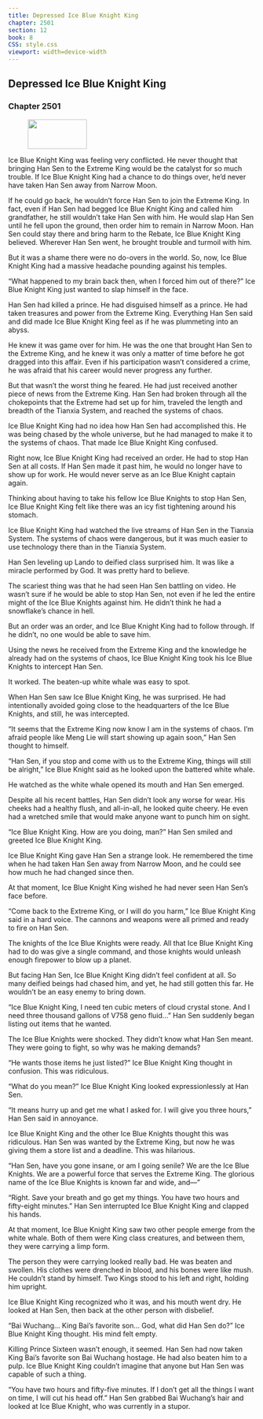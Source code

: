 ```yaml
---
title: Depressed Ice Blue Knight King
chapter: 2501
section: 12
book: 8
CSS: style.css
viewport: width=device-width
---
```


## Depressed Ice Blue Knight King

### Chapter 2501

<figure>
	<img src="../Images/gem.gif" alt="" id="gem" width="120" height="60" />
</figure>

Ice Blue Knight King was feeling very conflicted. He never thought that bringing Han Sen to the Extreme King would be the catalyst for so much trouble. If Ice Blue Knight King had a chance to do things over, he’d never have taken Han Sen away from Narrow Moon.

If he could go back, he wouldn’t force Han Sen to join the Extreme King. In fact, even if Han Sen had begged Ice Blue Knight King and called him grandfather, he still wouldn’t take Han Sen with him. He would slap Han Sen until he fell upon the ground, then order him to remain in Narrow Moon. Han Sen could stay there and bring harm to the Rebate, Ice Blue Knight King believed. Wherever Han Sen went, he brought trouble and turmoil with him.

But it was a shame there were no do-overs in the world. So, now, Ice Blue Knight King had a massive headache pounding against his temples.

“What happened to my brain back then, when I forced him out of there?” Ice Blue Knight King just wanted to slap himself in the face.

Han Sen had killed a prince. He had disguised himself as a prince. He had taken treasures and power from the Extreme King. Everything Han Sen said and did made Ice Blue Knight King feel as if he was plummeting into an abyss.

He knew it was game over for him. He was the one that brought Han Sen to the Extreme King, and he knew it was only a matter of time before he got dragged into this affair. Even if his participation wasn’t considered a crime, he was afraid that his career would never progress any further.

But that wasn’t the worst thing he feared. He had just received another piece of news from the Extreme King. Han Sen had broken through all the chokepoints that the Extreme had set up for him, traveled the length and breadth of the Tianxia System, and reached the systems of chaos.

Ice Blue Knight King had no idea how Han Sen had accomplished this. He was being chased by the whole universe, but he had managed to make it to the systems of chaos. That made Ice Blue Knight King confused.

Right now, Ice Blue Knight King had received an order. He had to stop Han Sen at all costs. If Han Sen made it past him, he would no longer have to show up for work. He would never serve as an Ice Blue Knight captain again.

Thinking about having to take his fellow Ice Blue Knights to stop Han Sen, Ice Blue Knight King felt like there was an icy fist tightening around his stomach.

Ice Blue Knight King had watched the live streams of Han Sen in the Tianxia System. The systems of chaos were dangerous, but it was much easier to use technology there than in the Tianxia System.

Han Sen leveling up Lando to deified class surprised him. It was like a miracle performed by God. It was pretty hard to believe.

The scariest thing was that he had seen Han Sen battling on video. He wasn’t sure if he would be able to stop Han Sen, not even if he led the entire might of the Ice Blue Knights against him. He didn’t think he had a snowflake’s chance in hell.

But an order was an order, and Ice Blue Knight King had to follow through. If he didn’t, no one would be able to save him.

Using the news he received from the Extreme King and the knowledge he already had on the systems of chaos, Ice Blue Knight King took his Ice Blue Knights to intercept Han Sen.

It worked. The beaten-up white whale was easy to spot.

When Han Sen saw Ice Blue Knight King, he was surprised. He had intentionally avoided going close to the headquarters of the Ice Blue Knights, and still, he was intercepted.

“It seems that the Extreme King now know I am in the systems of chaos. I’m afraid people like Meng Lie will start showing up again soon,” Han Sen thought to himself.

“Han Sen, if you stop and come with us to the Extreme King, things will still be alright,” Ice Blue Knight said as he looked upon the battered white whale.

He watched as the white whale opened its mouth and Han Sen emerged.

Despite all his recent battles, Han Sen didn’t look any worse for wear. His cheeks had a healthy flush, and all-in-all, he looked quite cheery. He even had a wretched smile that would make anyone want to punch him on sight.

“Ice Blue Knight King. How are you doing, man?” Han Sen smiled and greeted Ice Blue Knight King.

Ice Blue Knight King gave Han Sen a strange look. He remembered the time when he had taken Han Sen away from Narrow Moon, and he could see how much he had changed since then.

At that moment, Ice Blue Knight King wished he had never seen Han Sen’s face before.

“Come back to the Extreme King, or I will do you harm,” Ice Blue Knight King said in a hard voice. The cannons and weapons were all primed and ready to fire on Han Sen.

The knights of the Ice Blue Knights were ready. All that Ice Blue Knight King had to do was give a single command, and those knights would unleash enough firepower to blow up a planet.

But facing Han Sen, Ice Blue Knight King didn’t feel confident at all. So many deified beings had chased him, and yet, he had still gotten this far. He wouldn’t be an easy enemy to bring down.

“Ice Blue Knight King, I need ten cubic meters of cloud crystal stone. And I need three thousand gallons of V758 geno fluid…” Han Sen suddenly began listing out items that he wanted.

The Ice Blue Knights were shocked. They didn’t know what Han Sen meant. They were going to fight, so why was he making demands?

“He wants those items he just listed?” Ice Blue Knight King thought in confusion. This was ridiculous.

“What do you mean?” Ice Blue Knight King looked expressionlessly at Han Sen.

“It means hurry up and get me what I asked for. I will give you three hours,” Han Sen said in annoyance.

Ice Blue Knight King and the other Ice Blue Knights thought this was ridiculous. Han Sen was wanted by the Extreme King, but now he was giving them a store list and a deadline. This was hilarious.

“Han Sen, have you gone insane, or am I going senile? We are the Ice Blue Knights. We are a powerful force that serves the Extreme King. The glorious name of the Ice Blue Knights is known far and wide, and—”

“Right. Save your breath and go get my things. You have two hours and fifty-eight minutes.” Han Sen interrupted Ice Blue Knight King and clapped his hands.

At that moment, Ice Blue Knight King saw two other people emerge from the white whale. Both of them were King class creatures, and between them, they were carrying a limp form.

The person they were carrying looked really bad. He was beaten and swollen. His clothes were drenched in blood, and his bones were like mush. He couldn’t stand by himself. Two Kings stood to his left and right, holding him upright.

Ice Blue Knight King recognized who it was, and his mouth went dry. He looked at Han Sen, then back at the other person with disbelief.

“Bai Wuchang… King Bai’s favorite son… God, what did Han Sen do?” Ice Blue Knight King thought. His mind felt empty.

Killing Prince Sixteen wasn’t enough, it seemed. Han Sen had now taken King Bai’s favorite son Bai Wuchang hostage. He had also beaten him to a pulp. Ice Blue Knight King couldn’t imagine that anyone but Han Sen was capable of such a thing.

“You have two hours and fifty-five minutes. If I don’t get all the things I want on time, I will cut his head off.” Han Sen grabbed Bai Wuchang’s hair and looked at Ice Blue Knight, who was currently in a stupor.